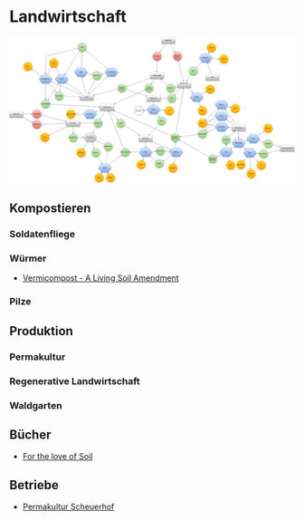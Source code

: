 # Landwirtschaft

![Produktionsdiagramm](produktionsdiagramm.png)

## Kompostieren

### Soldatenfliege



### Würmer

- [Vermicompost - A Living Soil Amendment](http://cwmi.css.cornell.edu/vermicompost.htm)


### Pilze


## Produktion

### Permakultur

### Regenerative Landwirtschaft

### Waldgarten


## Bücher

- [For the love of Soil](https://www.fortheloveofsoil.org/educate)

## Betriebe

- [Permakultur Scheuerhof](https://www.permakultur-scheuerhof.de/)

